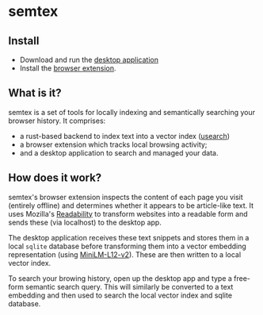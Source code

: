 # semtex

## Install
- Download and run the [desktop application](https://github.com/scalar-dev/semtex/releases/download/v0.1.2/semtex_0.1.0_amd64.AppImage)
- Install the [browser extension](https://github.com/scalar-dev/semtex/releases/download/v0.1.2/semtex_browser_extension-0.1.0.zip).

## What is it?
semtex is a set of tools for locally indexing and semantically searching
your browser history. It comprises:
- a rust-based backend to index text into a vector index ([usearch](https://github.com/unum-cloud/usearch))
- a browser extension which tracks local browsing activity;
- and a desktop application to search and managed your data.

## How does it work?
semtex's browser extension inspects the content of each page you visit (entirely offline) and determines whether it appears to be article-like text. It uses Mozilla's [Readability](https://github.com/mozilla/readability) to transform websites into a readable form and sends these (via localhost) to the desktop app.

The desktop application receives these text snippets and stores them in a local `sqlite` database before transforming them into a vector embedding representation (using [MiniLM-L12-v2](https://huggingface.co/sentence-transformers/all-MiniLM-L12-v2)). These are then written to a local vector index.

To search your browing history, open up the desktop app and type a free-form semantic search query. This will similarly be converted to a text embedding and then used to search the local vector index and sqlite database.


